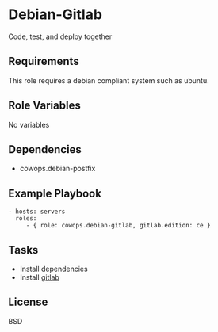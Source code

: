 Debian-Gitlab
================

Code, test, and deploy together

Requirements
------------

This role requires a debian compliant system such as ubuntu.

Role Variables
--------------

No variables

Dependencies
------------

- cowops.debian-postfix

Example Playbook
----------------

    - hosts: servers
      roles:
         - { role: cowops.debian-gitlab, gitlab.edition: ce }

Tasks
-----

  - Install dependencies
  - Install [gitlab](https://about.gitlab.com/)


License
-------

BSD
